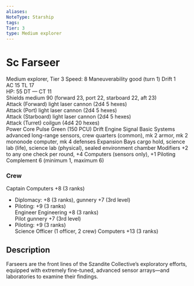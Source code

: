 ```yaml
---
aliases: 
NoteType: Starship
tags: 
Tier: 3
type: Medium explorer
---
```


# Sc Farseer

Medium explorer, Tier 3 
Speed: 8
Maneuverability good (turn 1)
Drift 1  
AC 15
TL 17  
HP: 55
DT —
CT 11  
Shields medium 90 (forward 23, port 22, starboard 22, aft 23)  
Attack (Forward) light laser cannon (2d4
5 hexes)  
Attack (Port) light laser cannon (2d4
5 hexes)  
Attack (Starboard) light laser cannon (2d4
5 hexes)  
Attack (Turret) coilgun (4d4
20 hexes)  
Power Core Pulse Green (150 PCU)
Drift Engine Signal Basic
Systems advanced long-range sensors, crew quarters (common), mk 2 armor, mk 2 mononode computer, mk 4 defenses
Expansion Bays cargo hold, science lab (life), science lab (physical), sealed environment chamber
Modifiers +2 to any one check per round, +4 Computers (sensors only), +1 Piloting
Complement 6 (minimum 1, maximum 6)

### Crew

Captain Computers +8 (3 ranks)
  - Diplomacy: +8 (3 ranks), gunnery +7 (3rd level)
  - Piloting: +9 (3 ranks)  
Engineer Engineering +8 (3 ranks)  
Pilot gunnery +7 (3rd level)
  - Piloting: +9 (3 ranks)  
Science Officer (1 officer, 2 crew) Computers +13 (3 ranks)

## Description

Farseers are the front lines of the Szandite Collective’s exploratory efforts, equipped with extremely fine-tuned, advanced sensor arrays—and laboratories to examine their findings.